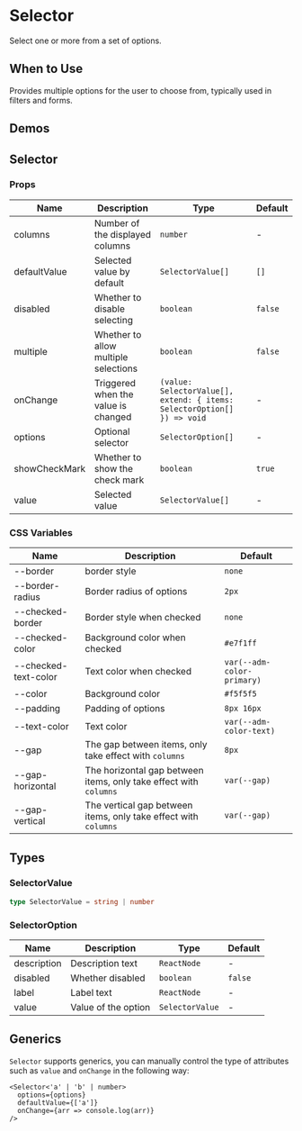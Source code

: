 # Selector

Select one or more from a set of options.

## When to Use

Provides multiple options for the user to choose from, typically used in filters and forms.

## Demos

<code src="./demos/demo1.tsx"></code>

<code src="./demos/demo2.tsx"></code>

## Selector

### Props

| Name          | Description                          | Type                                                                    | Default |
| ------------- | ------------------------------------ | ----------------------------------------------------------------------- | ------- |
| columns       | Number of the displayed columns      | `number`                                                                | -       |
| defaultValue  | Selected value by default            | `SelectorValue[]`                                                       | `[]`    |
| disabled      | Whether to disable selecting         | `boolean`                                                               | `false` |
| multiple      | Whether to allow multiple selections | `boolean`                                                               | `false` |
| onChange      | Triggered when the value is changed  | `(value: SelectorValue[], extend: { items: SelectorOption[] }) => void` | -       |
| options       | Optional selector                    | `SelectorOption[]`                                                      | -       |
| showCheckMark | Whether to show the check mark       | `boolean`                                                               | `true`  |
| value         | Selected value                       | `SelectorValue[]`                                                       | -       |

### CSS Variables

| Name                 | Description                                                       | Default                    |
| -------------------- | ----------------------------------------------------------------- | -------------------------- |
| --border             | border style                                                      | `none`                     |
| --border-radius      | Border radius of options                                          | `2px`                      |
| --checked-border     | Border style when checked                                         | `none`                     |
| --checked-color      | Background color when checked                                     | `#e7f1ff`                  |
| --checked-text-color | Text color when checked                                           | `var(--adm-color-primary)` |
| --color              | Background color                                                  | `#f5f5f5`                  |
| --padding            | Padding of options                                                | `8px 16px`                 |
| --text-color         | Text color                                                        | `var(--adm-color-text)`    |
| --gap                | The gap between items, only take effect with `columns`            | `8px`                      |
| --gap-horizontal     | The horizontal gap between items, only take effect with `columns` | `var(--gap)`               |
| --gap-vertical       | The vertical gap between items, only take effect with `columns`   | `var(--gap)`               |

## Types

### SelectorValue

```ts | pure
type SelectorValue = string | number
```

### SelectorOption

| Name        | Description         | Type            | Default |
| ----------- | ------------------- | --------------- | ------- |
| description | Description text    | `ReactNode`     | -       |
| disabled    | Whether disabled    | `boolean`       | `false` |
| label       | Label text          | `ReactNode`     | -       |
| value       | Value of the option | `SelectorValue` | -       |

## Generics

`Selector` supports generics, you can manually control the type of attributes such as `value` and `onChange` in the following way:

```tsx
<Selector<'a' | 'b' | number>
  options={options}
  defaultValue={['a']}
  onChange={arr => console.log(arr)}
/>
```
